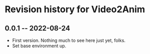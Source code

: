 # Revision history for Video2Anim

## 0.0.1 -- 2022-08-24

- First version. Nothing much to see here just yet, folks.
- Set base environment up.
